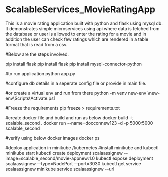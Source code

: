 # ScalableServices_MovieRatingApp

This is a movie rating application built with python and flask using mysql db. It demonstrates simple microservices using api where data is fetched from the database
or user is allowed to enter the rating for a movie and in addition the user can check few ratings which are rendered in a table format that is read from a csv.

#Below are the steps involved. 

pip install flask
pip install flask
pip install mysql-connector-python

#to run application 
python app.py 

#configure db details in a seperate config file or provide in main file. 

#or create a virtual env and run from there
python -m venv new-env
\new-env\Scripts\Activate.ps1

#Freeze the requirements 
pip freeze > requirements.txt

#create docker file and build and run as below
docker build -t scalable_second .
docker run --name=docconnew123 -d -p 5000:5000 scalable_second 

#verify using below
docker images
docker ps

#deploy application in minikube /kubernetes 
#install minikube and kubectl
minikube start
kubectl create deployment scalaassignew --image=scalable_second/movie-appnew:1.0
kubectl expose deployment scalaassignew --type=NodePort --port=3030
kubectl get service scalaassignew
minikube service scalaassignew --url


